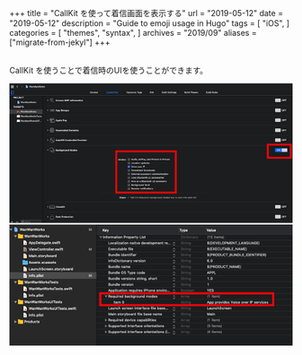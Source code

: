 +++
title = "CallKit を使って着信画面を表示する"
url = "2019-05-12"
date = "2019-05-12"
description = "Guide to emoji usage in Hugo"
tags = [
    "iOS",
]
categories = [
    "themes",
    "syntax",
]
archives = "2019/09"
aliases = ["migrate-from-jekyl"]
+++

<br>
CallKit を使うことで着信時のUIを使うことができます。

![alt](1.png)
![alt](2.png)

<script src="https://gist.github.com/O-Junpei/0a5bd7d9735617105e941e86a83ef9bd.js"></script>
